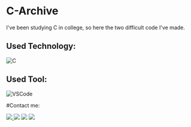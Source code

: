# C-Archive

I've been studying C in college, so here the two difficult code I've made.

## Used Technology: 
![C](https://img.shields.io/badge/C-000000?style=for-the-badge&logo=c&logoColor=blue)&nbsp;
## Used Tool: 
![VSCode](https://img.shields.io/badge/Visual_Studio_Code-000000?style=for-the-badge&logo=visual%20studio%20code&logoColor=blue)&nbsp;

#Contact me:

<div> 
<a href="https://www.instagram.com/bizerragu/?igsh=MXR4dzZ6MG56NWlmNw%3D%3D" target="_blank"><img src="https://img.shields.io/badge/Instagram-E4405F?style=for-the-badge&logo=instagram&logoColor=white">
</a>
<a href = "https://stackoverflow.com/users/23498042/gustavo-bezerra"> <img src="https://img.shields.io/badge/Stack_Overflow-000000?style=for-the-badge&logo=stack-overflow&logoColor=lime" target="_blank"></a>
<a href="https://www.linkedin.com/in/gustavo-bezerra-705b51216/" target="_blank"><img src="https://img.shields.io/badge/LinkedIn-0077B5?style=for-the-badge&logo=linkedin&logoColor=white"></a> 
<a href="https://www.reddit.com/user/BizarreG/" target="_blank"><img src="https://img.shields.io/badge/Reddit-000000?style=for-the-badge&logo=reddit&logoColor=orange"  target="_blank"></a> 
</div>&nbsp;&nbsp;
